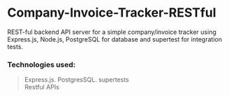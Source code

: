 # Company-Invoice-Tracker-RESTful

REST-ful backend API server for a simple company/invoice tracker using Express.js, Node.js, PostgreSQL for database and supertest for integration tests.
### Technologies used:  
> Express.js. 
> PostgresSQL. 
> supertests  
> Restful APIs
